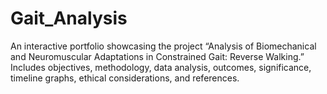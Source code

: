 # Gait_Analysis
An interactive portfolio showcasing the project “Analysis of Biomechanical and Neuromuscular Adaptations in Constrained Gait: Reverse Walking.” Includes objectives, methodology, data analysis, outcomes, significance, timeline graphs, ethical considerations, and references.
